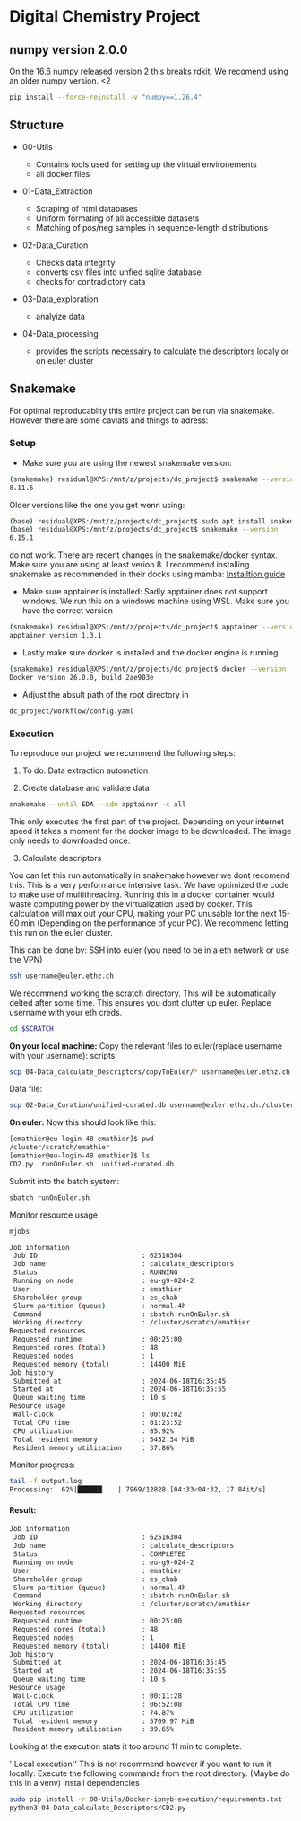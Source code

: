 # Digital Chemistry Project
## numpy version 2.0.0
On the 16.6 numpy released version 2 this breaks rdkit. We recomend using an older numpy version. <2

```bash
pip install --force-reinstall -v "numpy==1.26.4"
```
## Structure

* 00-Utils
    * Contains tools used for setting up the virtual environements
    * all docker files

* 01-Data_Extraction
    * Scraping of html databases
    * Uniform formating of all accessible datasets
    * Matching of pos/neg samples in sequence-length distributions

* 02-Data_Curation
    * Checks data integrity
    * converts csv files into unfied sqlite database
    * checks for contradictory data

* 03-Data_exploration
    * analyize data

* 04-Data_processing
    * provides the scripts necessairy to calculate the descriptors localy or on euler cluster

## Snakemake
For optimal reproducablity this entire project can be run via snakemake. However there are some caviats and things to adress:

### Setup
* Make sure you are using the newest snakemake version:

```bash
(snakemake) residual@XPS:/mnt/z/projects/dc_project$ snakemake --version
8.11.6
```
Older versions like the one you get wenn using:
```bash
(base) residual@XPS:/mnt/z/projects/dc_project$ sudo apt install snakemake
(base) residual@XPS:/mnt/z/projects/dc_project$ snakemake --version
6.15.1
```
do not work. There are recent changes in the snakemake/docker syntax. Make sure you are using at least verion 8. I recommend installing snakemake as recommended in their docks using mamba: [Installtion guide](https://snakemake.readthedocs.io/en/stable/getting_started/installation.html) 

* Make sure apptainer is installed:
Sadly apptainer does not support windows. We run this on a windows machine using WSL. Make sure you have the correct version

```bash
(snakemake) residual@XPS:/mnt/z/projects/dc_project$ apptainer --version
apptainer version 1.3.1
```

* Lastly make sure docker is installed and the docker engine is running.
```bash
(snakemake) residual@XPS:/mnt/z/projects/dc_project$ docker --version
Docker version 26.0.0, build 2ae903e
```

* Adjust the absult path of the root directory in 

```path
dc_project/workflow/config.yaml
```
### Execution

To reproduce our project we recommend the following steps:

1. To do: Data extraction automation

2. Create database and validate data

```bash
snakemake --until EDA --sdm apptainer -c all
```

This only executes the first part of the project. Depending on your internet speed it takes a moment for the docker image to be downloaded. The image only needs to downloaded once.

3. Calculate descriptors

You can let this run automatically in snakemake however we dont recomend this. This is a very performance intensive task. We have optimized the code to make use of multithreading. Running this in a docker container would waste computing power by the virtualization used by docker. This calculation will max out your CPU, making your PC unusable for the next 15-60 min (Depending on the performance of your PC). We recommend letting this run on the euler cluster. 

This can be done by:
SSH into euler (you need to be in a eth network or use the VPN)
```bash
ssh username@euler.ethz.ch
```

We recommend working the scratch directory. This will be automatically delted after some time. This ensures you dont clutter up euler. Replace username with your eth creds.

```bash
cd $SCRATCH
```
__On your local machine:__
Copy the relevant files to euler(replace username with your username):
scripts:
```bash
scp 04-Data_calculate_Descriptors/copyToEuler/* username@euler.ethz.ch:/cluster/scratch/username/
```
Data file:
```bash
scp 02-Data_Curation/unified-curated.db username@euler.ethz.ch:/cluster/scratch/username/
```

__On euler:__
Now this should look like this:
```bash
[emathier@eu-login-48 emathier]$ pwd
/cluster/scratch/emathier
[emathier@eu-login-48 emathier]$ ls
CD2.py  runOnEuler.sh  unified-curated.db
```

Submit into the batch system:
```bash
sbatch runOnEuler.sh
```

Monitor resource usage
```bash
mjobs

Job information
 Job ID                          : 62516304
 Job name                        : calculate_descriptors
 Status                          : RUNNING
 Running on node                 : eu-g9-024-2
 User                            : emathier
 Shareholder group               : es_chab
 Slurm partition (queue)         : normal.4h
 Command                         : sbatch runOnEuler.sh
 Working directory               : /cluster/scratch/emathier
Requested resources
 Requested runtime               : 00:25:00
 Requested cores (total)         : 48
 Requested nodes                 : 1
 Requested memory (total)        : 14400 MiB
Job history
 Submitted at                    : 2024-06-18T16:35:45
 Started at                      : 2024-06-18T16:35:55
 Queue waiting time              : 10 s
Resource usage
 Wall-clock                      : 00:02:02
 Total CPU time                  : 01:23:52
 CPU utilization                 : 85.92%
 Total resident memory           : 5452.34 MiB
 Resident memory utilization     : 37.86%
```

Monitor progress:
```bash
tail -f output.log
Processing:  62%|██████▏   | 7969/12828 [04:33<04:32, 17.84it/s]
```

#### Result:
```bash
Job information
 Job ID                          : 62516304
 Job name                        : calculate_descriptors
 Status                          : COMPLETED
 Running on node                 : eu-g9-024-2
 User                            : emathier
 Shareholder group               : es_chab
 Slurm partition (queue)         : normal.4h
 Command                         : sbatch runOnEuler.sh
 Working directory               : /cluster/scratch/emathier
Requested resources
 Requested runtime               : 00:25:00
 Requested cores (total)         : 48
 Requested nodes                 : 1
 Requested memory (total)        : 14400 MiB
Job history
 Submitted at                    : 2024-06-18T16:35:45
 Started at                      : 2024-06-18T16:35:55
 Queue waiting time              : 10 s
Resource usage
 Wall-clock                      : 00:11:28
 Total CPU time                  : 06:52:08
 CPU utilization                 : 74.87%
 Total resident memory           : 5709.97 MiB
 Resident memory utilization     : 39.65%
```
Looking at the execution stats it too around 11 min to complete. 

''Local execution''
This is not recommend however if you want to run it locally: Execute the following commands from the root directory. (Maybe do this in a venv)
Install dependencies
 ```bash
sudo pip install -r 00-Utils/Docker-ipnyb-execution/requirements.txt
python3 04-Data_calculate_Descriptors/CD2.py
 ```

